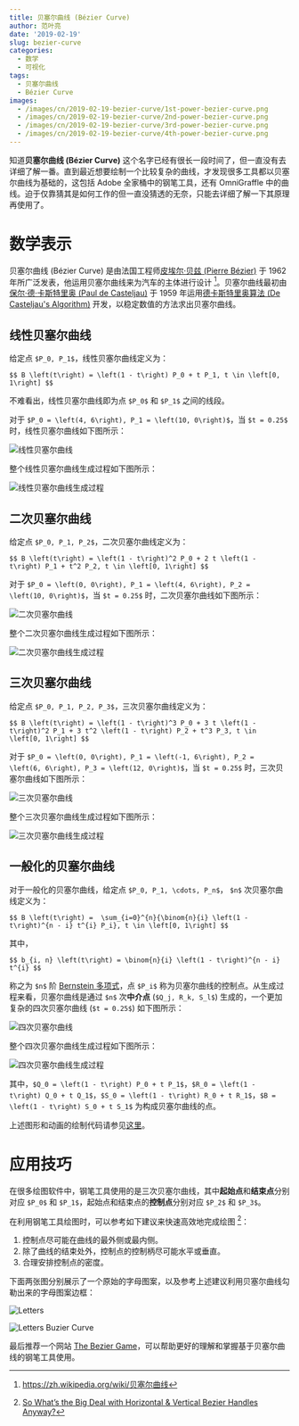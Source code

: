 ```yaml
---
title: 贝塞尔曲线 (Bézier Curve)
author: 范叶亮
date: '2019-02-19'
slug: bezier-curve
categories:
  - 数学
  - 可视化
tags:
  - 贝塞尔曲线
  - Bézier Curve
images:
  - /images/cn/2019-02-19-bezier-curve/1st-power-bezier-curve.png
  - /images/cn/2019-02-19-bezier-curve/2nd-power-bezier-curve.png
  - /images/cn/2019-02-19-bezier-curve/3rd-power-bezier-curve.png
  - /images/cn/2019-02-19-bezier-curve/4th-power-bezier-curve.png
---
```


知道**贝塞尔曲线 (Bézier Curve)** 这个名字已经有很长一段时间了，但一直没有去详细了解一番。直到最近想要绘制一个比较复杂的曲线，才发现很多工具都以贝塞尔曲线为基础的，这包括 Adobe 全家桶中的钢笔工具，还有 OmniGraffle 中的曲线。迫于仅靠猜其是如何工作的但一直没猜透的无奈，只能去详细了解一下其原理再使用了。

# 数学表示

贝塞尔曲线 (Bézier Curve) 是由法国工程师[皮埃尔·贝兹 (Pierre Bézier)](https://zh.wikipedia.org/wiki/皮埃尔·贝塞尔) 于 1962 年所广泛发表，他运用贝塞尔曲线来为汽车的主体进行设计 [^bezier-curve-wikipedia]。贝塞尔曲线最初由[保尔·德·卡斯特里奥 (Paul de Casteljau)](https://en.wikipedia.org/wiki/Paul_de_Casteljau) 于 1959 年运用[德卡斯特里奥算法 (De Casteljau's Algorithm)](https://zh.wikipedia.org/wiki/德卡斯特里奥算法) 开发，以稳定数值的方法求出贝塞尔曲线。

## 线性贝塞尔曲线

给定点 `$P_0, P_1$`，线性贝塞尔曲线定义为：

`$$
B \left(t\right) = \left(1 - t\right) P_0 + t P_1, t \in \left[0, 1\right]
$$`

不难看出，线性贝塞尔曲线即为点 `$P_0$` 和 `$P_1$` 之间的线段。

对于 `$P_0 = \left(4, 6\right), P_1 = \left(10, 0\right)$`，当 `$t = 0.25$` 时，线性贝塞尔曲线如下图所示：

![线性贝塞尔曲线](/images/cn/2019-02-19-bezier-curve/1st-power-bezier-curve.png)

整个线性贝塞尔曲线生成过程如下图所示：

![线性贝塞尔曲线生成过程](/images/cn/2019-02-19-bezier-curve/1st-power-bezier-curve.gif)

## 二次贝塞尔曲线

给定点 `$P_0, P_1, P_2$`，二次贝塞尔曲线定义为：

`$$
B \left(t\right) = \left(1 - t\right)^2 P_0 + 2 t \left(1 - t\right) P_1 + t^2 P_2, t \in \left[0, 1\right]
$$`

对于 `$P_0 = \left(0, 0\right), P_1 = \left(4, 6\right), P_2 = \left(10, 0\right)$`，当 `$t = 0.25$` 时，二次贝塞尔曲线如下图所示：

![二次贝塞尔曲线](/images/cn/2019-02-19-bezier-curve/2nd-power-bezier-curve.png)

整个二次贝塞尔曲线生成过程如下图所示：

![二次贝塞尔曲线生成过程](/images/cn/2019-02-19-bezier-curve/2nd-power-bezier-curve.gif)

## 三次贝塞尔曲线

给定点 `$P_0, P_1, P_2, P_3$`，三次贝塞尔曲线定义为：

`$$
B \left(t\right) = \left(1 - t\right)^3 P_0 + 3 t \left(1 - t\right)^2 P_1 + 3 t^2 \left(1 - t\right) P_2 + t^3 P_3, t \in \left[0, 1\right]
$$`

对于 `$P_0 = \left(0, 0\right), P_1 = \left(-1, 6\right), P_2 = \left(6, 6\right), P_3 = \left(12, 0\right)$`，当 `$t = 0.25$` 时，三次贝塞尔曲线如下图所示：

![三次贝塞尔曲线](/images/cn/2019-02-19-bezier-curve/3rd-power-bezier-curve.png)

整个三次贝塞尔曲线生成过程如下图所示：

![三次贝塞尔曲线生成过程](/images/cn/2019-02-19-bezier-curve/3rd-power-bezier-curve.gif)

## 一般化的贝塞尔曲线

对于一般化的贝塞尔曲线，给定点 `$P_0, P_1, \cdots, P_n$`， `$n$` 次贝塞尔曲线定义为：

`$$
B \left(t\right) =  \sum_{i=0}^{n}{\binom{n}{i} \left(1 - t\right)^{n - i} t^{i} P_i}, t \in \left[0, 1\right]
$$`

其中，

`$$
b_{i, n} \left(t\right) = \binom{n}{i} \left(1 - t\right)^{n - i} t^{i}
$$`

称之为 `$n$` 阶 [Bernstein 多项式](https://en.wikipedia.org/wiki/Bernstein_polynomial)，点 `$P_i$` 称为贝塞尔曲线的控制点。从生成过程来看，贝塞尔曲线是通过 `$n$` 次**中介点** (`$Q_j, R_k, S_l$`) 生成的，一个更加复杂的四次贝塞尔曲线 (`$t = 0.25$`) 如下图所示：

![四次贝塞尔曲线](/images/cn/2019-02-19-bezier-curve/4th-power-bezier-curve.png)

整个四次贝塞尔曲线生成过程如下图所示：

![四次贝塞尔曲线生成过程](/images/cn/2019-02-19-bezier-curve/4th-power-bezier-curve.gif)

其中，`$Q_0 = \left(1 - t\right) P_0 + t P_1$`，`$R_0 = \left(1 - t\right) Q_0 + t Q_1$`，`$S_0 = \left(1 - t\right) R_0 + t R_1$`，`$B = \left(1 - t\right) S_0 + t S_1$` 为构成贝塞尔曲线的点。

上述图形和动画的绘制代码请参见[这里](https://github.com/leovan/leovan.me/tree/master/scripts/cn/2019-02-19-bezier-curve/bezier-curve-images.py)。

# 应用技巧

在很多绘图软件中，钢笔工具使用的是三次贝塞尔曲线，其中**起始点**和**结束点**分别对应 `$P_0$` 和 `$P_1$`，起始点和结束点的**控制点**分别对应 `$P_2$` 和 `$P_3$`。

在利用钢笔工具绘图时，可以参考如下建议来快速高效地完成绘图 [^so-whats-the-big-deal-with-horizontal-vertical-bezier-handles-anyway]：

1. 控制点尽可能在曲线的最外侧或最内侧。
2. 除了曲线的结束处外，控制点的控制柄尽可能水平或垂直。
3. 合理安排控制点的密度。

下面两张图分别展示了一个原始的字母图案，以及参考上述建议利用贝塞尔曲线勾勒出来的字母图案边框：

![Letters](/images/cn/2019-02-19-bezier-curve/letters.png)

![Letters Buzier Curve](/images/cn/2019-02-19-bezier-curve/letters-buzier-curve.png)

最后推荐一个网站 [The Bezier Game](https://bezier.method.ac)，可以帮助更好的理解和掌握基于贝塞尔曲线的钢笔工具使用。

[^bezier-curve-wikipedia]: <https://zh.wikipedia.org/wiki/贝塞尔曲线>

[^so-whats-the-big-deal-with-horizontal-vertical-bezier-handles-anyway]: [So What’s the Big Deal with Horizontal & Vertical Bezier Handles Anyway?](http://theagsc.com/blog/tutorials/so-whats-the-big-deal-with-horizontal-vertical-bezier-handles-anyway/)
